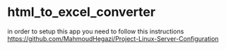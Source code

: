 # html_to_excel_converter

in order to setup this app you need to follow this instructions
https://github.com/MahmoudHegazi/Project-Linux-Server-Configuration
